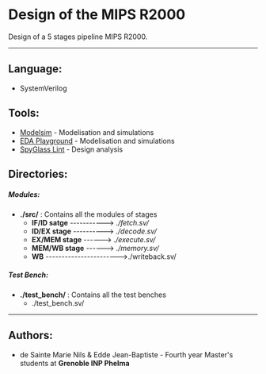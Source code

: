 # Design of the MIPS R2000

Design of a 5 stages pipeline MIPS R2000.

-------------------

## Language: 
* SystemVerilog


## Tools: 
* [Modelsim](https://www.mentor.com/products/fv/modelsim/) - Modelisation and simulations
* [EDA Playground](https://www.edaplayground.com/) - Modelisation and simulations
* [SpyGlass Lint](https://www.synopsys.com/verification/static-and-formal-verification/spyglass/spyglass-lint.html) - Design analysis



## Directories:

##### Modules:
- **./src/** : Contains all the modules of stages
    + **IF/ID satge** ----------->  *./fetch.sv/*
    + **ID/EX stage** ----------> *./decode.sv/* 
    + **EX/MEM stage** ------> *./execute.sv/* 
    + **MEM/WB stage** ------> *./memory.sv/* 
    + **WB** ----------------------->./writeback.sv/
 ##### Test Bench:
 * **./test_bench/** : Contains all the test benches
    + ./test_bench.sv/
 
---------------------------------

 ## Authors:
 * de Sainte Marie Nils & Edde Jean-Baptiste - Fourth year Master's students at **Grenoble INP Phelma**


